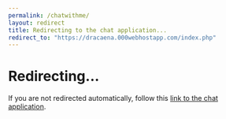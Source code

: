 ```yaml
---
permalink: /chatwithme/
layout: redirect
title: Redirecting to the chat application...
redirect_to: "https://dracaena.000webhostapp.com/index.php"
---
```


# Redirecting...

If you are not redirected automatically, follow this [link to the chat application](https://dracaena.000webhostapp.com/index.php).